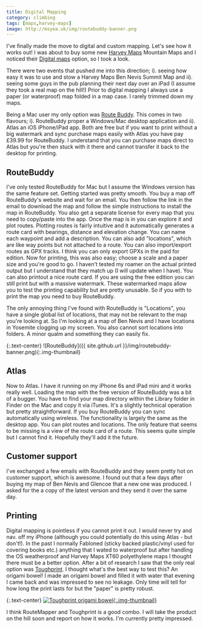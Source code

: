```yaml
---
title: Digital Mapping
category: climbing
tags: [maps,harvey-maps]
image: http://msyea.uk/img/routebuddy-banner.png
---
```

I've finally made the move to digital and custom mapping. Let's see how it works out!
I was about to buy some new [Harvey Maps](http://www.harveymaps.co.uk) Mountain Maps and I noticed
their [Digital maps](http://www.harveymaps.co.uk/acatalog/digital-mapping.html) option,
so I took a look.

There were two events that pushed me into this direction; i). seeing how easy it
was to use and stow a Harvey Maps Ben Nevis Summit Map and ii). seeing some guys in
the pub planning their next day over an iPad (I assume they took a real map on the
hill!) Prior to digital mapping I always use a paper (or waterproof) map folded in
a map case. I rarely trimmed down my maps.

Being a Mac user my only option was [Route Buddy](http://routebuddy.com). This comes
in two flavours; i). RouteBuddy proper a Windows/Mac desktop application and ii). Atlas
an iOS iPhone/iPad app. Both are free but if you want to print without a big watermark
and sync purchase maps easily with Atlas you have pay £39.99 for RouteBuddy. I understand
that you can purchase maps direct to Atlas but you're then stuck with it there and cannot
transfer it back to the desktop for printing.

## RouteBuddy
I've only tested RouteBuddy for Mac but I assume the Windows version has the same feature set.
Getting started was pretty smooth. You buy a map off RouteBuddy's website and wait for an email.
You then follow the link in the email to download the map and follow the simple instructions to
install the map in RouteBuddy. You also get a separate license for every map that you need to
copy/paste into the app. Once the map is in you can explore it and plot routes. Plotting routes
is fairly intuitive and it automatically generates a route card with bearings, distance and elevation
change. You can name each waypoint and add a description. You can also add "locations", which are
like way points but not attached to a route. You can also import/export routes as GPX tracks. I think you can only
export GPXs in the paid for edition. Now for printing, this was also easy; choose a scale
and a paper size and you're good to go. I haven't tested my roamer on the actual printed output
but I understand that they match up (I will update when I have). You can also printout
a nice route card. If you are using the free edition you can still print but with a
massive watermark. These watermarked maps allow you to test the printing capability but
are pretty unusable. So if you with to print the map you need to buy RouteBuddy.

The only annoying thing I've found with RouteBuddy is "Locations", you have a single
global list of locations, that may not be relevant to the map you're looking at. So I'm
looking at a map of Ben Nevis and I have locations in Yosemite clogging up my screen.
You also cannot sort locations into folders. A minor qualm and something they can
easily fix.

 {:.text-center}
![RouteBuddy]({{ site.github.url }}/img/routebuddy-banner.png){:.img-thumbnail}

## Atlas
Now to Atlas. I have it running on my iPhone 6s and iPad mini and it works really well.
Loading the map with the free version of RouteBuddy was a bit of a bugger. You have to
find your map directory within the Library folder in Finder on the Mac and copy
it via iTunes. It's a slightly technical operation but pretty straightforward. If you
buy RouteBuddy you can sync automatically using wireless. The functionality is largely the
same as the desktop app. You can plot routes and locations. The only feature that seems to
be missing is a view of the route card of a route. This seems quite simple but I cannot
find it. Hopefully they'll add it the future.

## Customer support
I've exchanged a few emails with RouteBuddy and they seem pretty hot on customer support,
which is awesome. I found out that a few days after buying my map of Ben Nevis and Glencoe
that a new one was produced. I asked for the a copy of the latest version and they send it
over the same day.

## Printing
Digital mapping is pointless if you cannot print it out. I would never try and nav.
off my iPhone (although you could potentially do this using Atlas - but don't!). In the past
I normally Fabloned (sticky backed plastic/vinyl used for covering books etc.) anything that I
wated to waterproof but after handling
the OS weatherproof and Harvey Maps XT60 polyethylene maps I thought there must be
a better option. After a bit of research I saw that the only real option was [Toughprint](http://www.toughprint.com).
I thought what's the best way to test this? An origami bowel! I made an origami bowel
and filled it with water that evening I came back and was impressed to see no leakage.
Only time will tell for how long the print lasts for but the "paper" is pretty robust.

{:.text-center}
[![Toughprint origami bowel](https://farm2.staticflickr.com/1706/25530996125_7e8304109e_z.jpg){:.img-thumbnail}](https://www.flickr.com/photos/msyea/25530996125)

I think RouteMapper and Toughprint is a good combo. I will take the product on the hill
soon and report on how it works. I'm currently pretty impressed.
